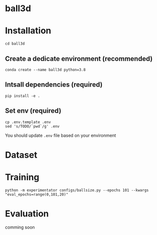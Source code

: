 # ball3d

# Installation
```
cd ball3d
```

## Create a dedicate environment (recommended)
```
conda create --name ball3d python=3.8
```

## Intsall dependencies (required)
```
pip install -e .
```

## Set env (required)
```
cp .env.template .env
sed 's/TODO/`pwd`/g' .env
```
You should update `.env` file based on your environment


# Dataset



# Training
```
python -m experimentator configs/ballsize.py --epochs 101 --kwargs "eval_epochs=range(0,101,20)"
```


# Evaluation
comming soon